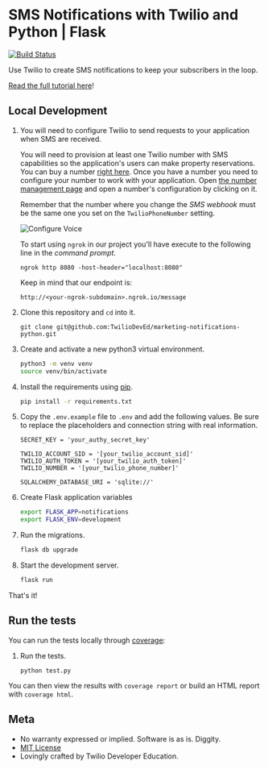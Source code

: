 # SMS Notifications with Twilio and Python | Flask

[![Build Status](https://github.com/TwilioDevEd/marketing-notifications-flask/workflows/Flask/badge.svg)](https://github.com/TwilioDevEd/marketing-notifications-flask/actions?query=workflow%3AFlask)

Use Twilio to create SMS notifications to keep your subscribers in the loop.

[Read the full tutorial here](https://www.twilio.com/docs/tutorials/walkthrough/marketing-notifications/python/flask)!

## Local Development

1. You will need to configure Twilio to send requests to your application when SMS are received.

   You will need to provision at least one Twilio number with SMS capabilities
   so the application's users can make property reservations. You can buy a
   number [right here](https://www.twilio.com/user/account/phone-numbers/search).
   Once you have a number you need to configure your number to work with your
   application.
   Open [the number management page](https://www.twilio.com/user/account/phone-numbers/incoming)
   and open a number's configuration by clicking on it.

   Remember that the number where you change the _SMS webhook_ must be the same one you set on the
   `TwilioPhoneNumber` setting.

   ![Configure Voice](http://howtodocs.s3.amazonaws.com/twilio-number-config-all-med.gif)

   To start using `ngrok` in our project you'll have execute to the following
   line in the _command prompt_.

    ```
    ngrok http 8080 -host-header="localhost:8080"
    ```

   Keep in mind that our endpoint is:

    ```
    http://<your-ngrok-subdomain>.ngrok.io/message
    ```

1. Clone this repository and `cd` into it.

    ```
    git clone git@github.com:TwilioDevEd/marketing-notifications-python.git
    ```

1. Create and activate a new python3 virtual environment.

    ```bash
    python3 -m venv venv
    source venv/bin/activate
    ```

1. Install the requirements using [pip](https://pip.pypa.io/en/stable/installing/).

    ```bash
    pip install -r requirements.txt
    ```

1. Copy the `.env.example` file to `.env` and add the following values. Be sure to replace the placeholders and connection string with real information.

   ```
   SECRET_KEY = 'your_authy_secret_key'
   
   TWILIO_ACCOUNT_SID = '[your_twilio_account_sid]'
   TWILIO_AUTH_TOKEN = '[your_twilio_auth_token]'
   TWILIO_NUMBER = '[your_twilio_phone_number]'
   
   SQLALCHEMY_DATABASE_URI = 'sqlite://'
   ```

1. Create Flask application variables
   
   ```bash
   export FLASK_APP=notifications 
   export FLASK_ENV=development
   ```
1. Run the migrations.

   ```bash
   flask db upgrade
   ```

1. Start the development server.

    ```bash
    flask run
    ```

That's it!

## Run the tests

You can run the tests locally through [coverage](http://coverage.readthedocs.org/):

1. Run the tests.

    ```
    python test.py
    ```

You can then view the results with `coverage report` or build an HTML report with `coverage html`.

## Meta

* No warranty expressed or implied. Software is as is. Diggity.
* [MIT License](LICENSE)
* Lovingly crafted by Twilio Developer Education.
